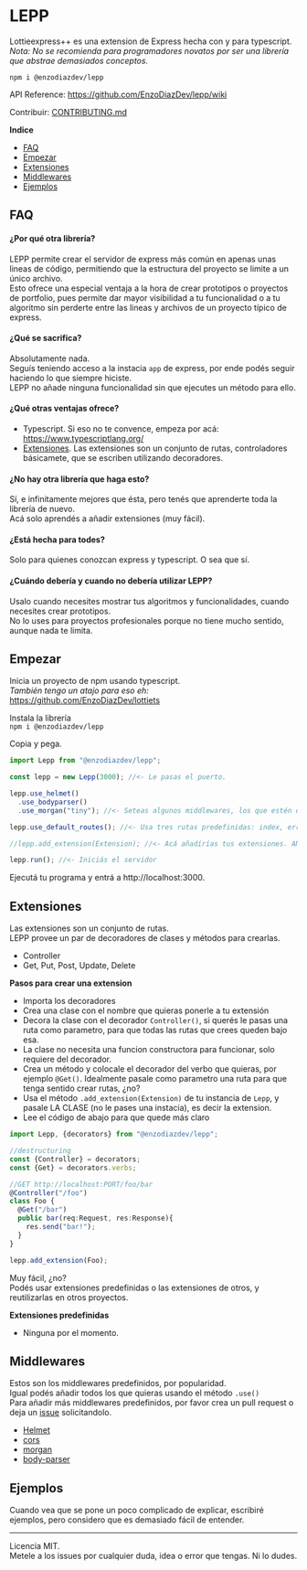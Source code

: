 # LEPP
Lottieexpress++ es una extension de Express hecha con y para typescript.<br>
*Nota: No se recomienda para programadores novatos por ser una librería que abstrae demasiados conceptos.*

`npm i @enzodiazdev/lepp`

API Reference: https://github.com/EnzoDiazDev/lepp/wiki

Contribuir: [CONTRIBUTING.md](https://github.com/EnzoDiazDev/lepp/blob/master/CONTRIBUTING.md)

**Indice**
* [FAQ](#FAQ)
* [Empezar](#Empezar)
* [Extensiones](#Extensiones)
* [Middlewares](#Middlewares)
* [Ejemplos](#Ejemplos)

## FAQ
#### ¿Por qué otra librería?
LEPP permite crear el servidor de express más común en apenas unas lineas de código, permitiendo que la estructura del proyecto se limite a un único archivo. <br>
Esto ofrece una especial ventaja a la hora de crear prototipos o proyectos de portfolio, pues permite dar mayor visibilidad a tu funcionalidad o a tu algoritmo sin perderte entre las lineas y archivos de un proyecto típico de express. 

#### ¿Qué se sacrifica?
Absolutamente nada. <br> 
Seguís teniendo acceso a la instacia `app` de express, por ende podés seguir haciendo lo que siempre hiciste. <br>
LEPP no añade ninguna funcionalidad sin que ejecutes un método para ello.

#### ¿Qué otras ventajas ofrece?
* Typescript. Si eso no te convence, empeza por acá: https://www.typescriptlang.org/ <br>
* [Extensiones](#Extensiones). Las extensiones son un conjunto de rutas, controladores básicamete, que se escriben utilizando decoradores.

#### ¿No hay otra librería que haga esto? 
Sí, e infinitamente mejores que ésta, pero tenés que aprenderte toda la librería de nuevo.<br>
Acá solo aprendés a añadir extensiones (muy fácil).

#### ¿Está hecha para todes? 
Solo para quienes conozcan express y typescript. O sea que sí. 

#### ¿Cuándo debería y cuando no debería utilizar LEPP? 
Usalo cuando necesites mostrar tus algoritmos y funcionalidades, cuando necesites crear prototipos. <br>
No lo uses para proyectos profesionales porque no tiene mucho sentido, aunque nada te limita.

## Empezar
Inicia un proyecto de npm usando typescript. <br>
*También tengo un atajo para eso eh:* https://github.com/EnzoDiazDev/lottiets

Instala la librería<br>
`npm i @enzodiazdev/lepp`

Copia y pega.
```ts
import Lepp from "@enzodiazdev/lepp";

const lepp = new Lepp(3000); //<- Le pasas el puerto.

lepp.use_helmet()
  .use_bodyparser()
  .use_morgan("tiny"); //<- Seteas algunos middlewares, los que estén disponibles.

lepp.use_default_routes(); //<- Usa tres rutas predefinidas: index, error 404 y error 500.

//lepp.add_extension(Extension); //<- Acá añadírías tus extensiones. ANTES de iniciar el server, como siempre.

lepp.run(); //<- Iniciás el servidor 
```
Ejecutá tu programa y entrá a http://localhost:3000. 

## Extensiones
Las extensiones son un conjunto de rutas.<br>
LEPP provee un par de decoradores de clases y métodos para crearlas. <br>
 * Controller
 * Get, Put, Post, Update, Delete

**Pasos para crear una extension**
 * Importa los decoradores
 * Crea una clase con el nombre que quieras ponerle a tu extensión
 * Decora la clase con el decorador `Controller()`, si querés le pasas una ruta como parametro, para que todas las rutas que crees queden bajo esa.
 * La clase no necesita una funcion constructora para funcionar, solo requiere del decorador.
 * Crea un método y colocale el decorador del verbo que quieras, por ejemplo `@Get()`. Idealmente pasale como parametro una ruta para que tenga sentido crear rutas, ¿no? 
 * Usa el método `.add_extension(Extension)` de tu instancia de `Lepp`, y pasale LA CLASE (no le pases una instacia), es decir la extension. 
 * Lee el código de abajo para que quede más claro

```ts
import Lepp, {decorators} from "@enzodiazdev/lepp";

//destructuring
const {Controller} = decorators;
const {Get} = decorators.verbs;

//GET http://localhost:PORT/foo/bar
@Controller("/foo")
class Foo {
  @Get("/bar")
  public bar(req:Request, res:Response){
    res.send("bar!");
  }
}

lepp.add_extension(Foo);
```

Muy fácil, ¿no?<br>
Podés usar extensiones predefinidas o las extensiones de otros, y reutilizarlas en otros proyectos.

**Extensiones predefinidas**
 * Ninguna por el momento. 

## Middlewares
Estos son los middlewares predefinidos, por popularidad. <br>
Igual podés añadir todos los que quieras usando el método `.use()`<br>
Para añadir más middlewares predefinidos, por favor crea un pull request o deja un [issue](https://github.com/EnzoDiazDev/lepp/issues) solicitandolo.
 * [Helmet](https://helmetjs.github.io/)
 * [cors](https://github.com/expressjs/cors)
 * [morgan](https://github.com/expressjs/morgan)
 * [body-parser](https://github.com/expressjs/body-parser)

## Ejemplos
Cuando vea que se pone un poco complicado de explicar, escribiré ejemplos, pero considero que es demasiado fácil de entender.

---
Licencia MIT. <br>
Metele a los issues por cualquier duda, idea o error que tengas. Ni lo dudes.<br>
